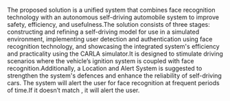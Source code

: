 The proposed solution is a unified system that combines face recognition technology with an autonomous self-driving automobile system to improve safety, efficiency, and usefulness.The solution consists of three stages: constructing and refining a self-driving model for use in a simulated environment, implementing user detection and authentication using face recognition technology, and showcasing the integrated system's efficiency and practicality using the CARLA simulator.It is designed to stimulate driving scenarios where the vehicle’s ignition system is coupled with face recognition.Additionally, a Location and Alert System is suggested to strengthen the system's defences and enhance the reliability of self-driving cars. The system will alert the user for face recognition at frequent periods of time.If it doesn’t  match , it will alert the user.
